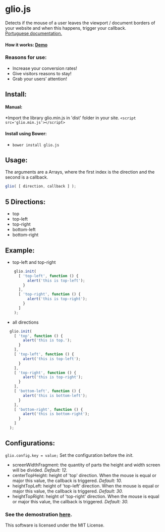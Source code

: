 # glio.js
Detects if the mouse of a user leaves the viewport / document borders of your website and when this happens, trigger your callback.
<br><a href="https://github.com/luisvinicius167/gliojs/blob/master/README-PT.md"> Portuguese documentation. </a>
####  How it works: <a href="http://luisvinicius167.github.io/gliojs/"> Demo </a>

### Reasons for use:
* Increase your conversion rates!
* Give visitors reasons to stay!
* Grab your users’ attention!

## Install:
#### Manual:
*Import the library glio.min.js in 'dist' folder in your site. ```<script src='glio.min.js'></script>```
#### Install using Bower:
* ``` bower install glio.js ```

## Usage:
The arguments are a Arrays, where the first index is the direction and the second is a callback. <br>
```javascript 
glio( [ direction, callback ] );
```

## 5 Directions:
* top
* top-left
* top-right
* bottom-left
* bottom-right

## Example:
* top-left and top-right
```javascript
    glio.init(
      [ 'top-left', function () {
          alert('this is top-left');
        }
      ],
      [ 'top-right', function () {
          alert('this is top-right');
        }
      ]
    );
```

* all directions
```javascript
  glio.init(
    [ 'top', function () {
        alert('this is top.');
      }
    ],
    [ 'top-left', function () {
        alert('this is top-left');
      }
    ],
    [ 'top-right', function () {
        alert('this is top-right');
      }
    ],
    [ 'bottom-left', function () {
        alert('this is bottom-left');
      }
    ],
    [ 'bottom-right', function () {
        alert('this is bottom-right'); 
      }
    ] 
  );
```

## Configurations:
  ```glio.config.key = value;``` Set the configuration before the <i>init</i>. 
 * screenWidthFragment: the quantity of parts the height and width screen will be divided. <i>Default: 12.</i>
 * centerTopHeight: height of 'top' direction. When the mouse is equal or major this value, the callback is triggered. <i>Default: 10.</i>
 * heightTopLeft: height of 'top-left' direction. When the mouse is equal or major this value, the callback is triggered. <i>Default: 30.</i>
 * heightTopRight: height of 'top-right' direction. When the mouse is equal or major this value, the callback is triggered. <i>Default: 30.</i>

### See the demostration <a href="http://luisvinicius167.github.io/gliojs/"> here</a>.

This software is licensed under the MIT License.
